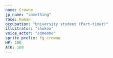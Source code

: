 ```yaml
---
name: Crowne
jp_name: "something"
race: human
occupation: "University student (Part-timer)"
illustrator: "shukou"
voice_actor: "someone"
sprite_prefix: fg_crowne
HP: 100
ATK: 100
---
```

